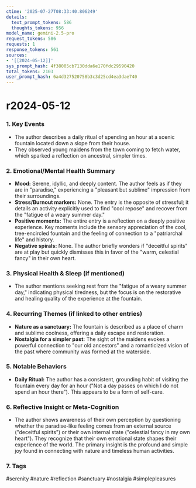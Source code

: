 ```yaml
---
ctime: '2025-07-27T08:33:40.806249'
details:
  text_prompt_tokens: 586
  thoughts_tokens: 956
model_name: gemini-2.5-pro
request_tokens: 586
requests: 1
response_tokens: 561
sources:
- '[[2024-05-12]]'
sys_prompt_hash: 4f38005cb7130dda6e170fdc29590420
total_tokens: 2103
user_prompt_hash: 6a4d327520758b3c3d25cd4ea3dae740
---
```

# r2024-05-12

### 1. Key Events
*   The author describes a daily ritual of spending an hour at a scenic fountain located down a slope from their house.
*   They observed young maidens from the town coming to fetch water, which sparked a reflection on ancestral, simpler times.

### 2. Emotional/Mental Health Summary
*   **Mood:** Serene, idyllic, and deeply content. The author feels as if they are in "paradise," experiencing a "pleasant but sublime" impression from their surroundings.
*   **Stress/Burnout markers:** None. The entry is the opposite of stressful; it details an activity explicitly used to find "cool repose" and recover from the "fatigue of a weary summer day."
*   **Positive moments:** The entire entry is a reflection on a deeply positive experience. Key moments include the sensory appreciation of the cool, tree-encircled fountain and the feeling of connection to a "patriarchal life" and history.
*   **Negative spirals:** None. The author briefly wonders if "deceitful spirits" are at play but quickly dismisses this in favor of the "warm, celestial fancy" in their own heart.

### 3. Physical Health & Sleep (if mentioned)
*   The author mentions seeking rest from the "fatigue of a weary summer day," indicating physical tiredness, but the focus is on the restorative and healing quality of the experience at the fountain.

### 4. Recurring Themes (if linked to other entries)
*   **Nature as a sanctuary:** The fountain is described as a place of charm and sublime coolness, offering a daily escape and restoration.
*   **Nostalgia for a simpler past:** The sight of the maidens evokes a powerful connection to "our old ancestors" and a romanticized vision of the past where community was formed at the waterside.

### 5. Notable Behaviors
*   **Daily Ritual:** The author has a consistent, grounding habit of visiting the fountain every day for an hour ("Not a day passes on which I do not spend an hour there"). This appears to be a form of self-care.

### 6. Reflective Insight or Meta-Cognition
*   The author shows awareness of their own perception by questioning whether the paradise-like feeling comes from an external source ("deceitful spirits") or their own internal state ("celestial fancy in my own heart"). They recognize that their own emotional state shapes their experience of the world. The primary insight is the profound and simple joy found in connecting with nature and timeless human activities.

### 7. Tags
#serenity #nature #reflection #sanctuary #nostalgia #simplepleasures